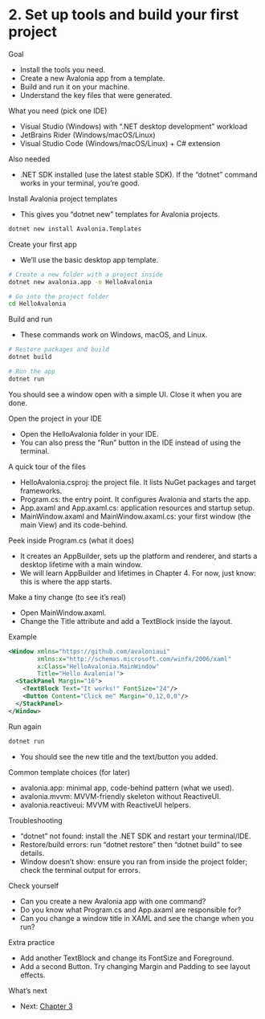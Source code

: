 # 2. Set up tools and build your first project

Goal
- Install the tools you need.
- Create a new Avalonia app from a template.
- Build and run it on your machine.
- Understand the key files that were generated.

What you need (pick one IDE)
- Visual Studio (Windows) with “.NET desktop development” workload
- JetBrains Rider (Windows/macOS/Linux)
- Visual Studio Code (Windows/macOS/Linux) + C# extension

Also needed
- .NET SDK installed (use the latest stable SDK). If the “dotnet” command works in your terminal, you’re good.

Install Avalonia project templates
- This gives you “dotnet new” templates for Avalonia projects.

```bash
dotnet new install Avalonia.Templates
```

Create your first app
- We’ll use the basic desktop app template.

```bash
# Create a new folder with a project inside
dotnet new avalonia.app -o HelloAvalonia

# Go into the project folder
cd HelloAvalonia
```

Build and run
- These commands work on Windows, macOS, and Linux.

```bash
# Restore packages and build
dotnet build

# Run the app
dotnet run
```

You should see a window open with a simple UI. Close it when you are done.

Open the project in your IDE
- Open the HelloAvalonia folder in your IDE.
- You can also press the “Run” button in the IDE instead of using the terminal.

A quick tour of the files
- HelloAvalonia.csproj: the project file. It lists NuGet packages and target frameworks.
- Program.cs: the entry point. It configures Avalonia and starts the app.
- App.axaml and App.axaml.cs: application resources and startup setup.
- MainWindow.axaml and MainWindow.axaml.cs: your first window (the main View) and its code-behind.

Peek inside Program.cs (what it does)
- It creates an AppBuilder, sets up the platform and renderer, and starts a desktop lifetime with a main window.
- We will learn AppBuilder and lifetimes in Chapter 4. For now, just know: this is where the app starts.

Make a tiny change (to see it’s real)
- Open MainWindow.axaml.
- Change the Title attribute and add a TextBlock inside the layout.

Example
```xml
<Window xmlns="https://github.com/avaloniaui"
        xmlns:x="http://schemas.microsoft.com/winfx/2006/xaml"
        x:Class="HelloAvalonia.MainWindow"
        Title="Hello Avalonia!">
  <StackPanel Margin="16">
    <TextBlock Text="It works!" FontSize="24"/>
    <Button Content="Click me" Margin="0,12,0,0"/>
  </StackPanel>
</Window>
```

Run again
```bash
dotnet run
```
- You should see the new title and the text/button you added.

Common template choices (for later)
- avalonia.app: minimal app, code-behind pattern (what we used).
- avalonia.mvvm: MVVM-friendly skeleton without ReactiveUI.
- avalonia.reactiveui: MVVM with ReactiveUI helpers.

Troubleshooting
- “dotnet” not found: install the .NET SDK and restart your terminal/IDE.
- Restore/build errors: run “dotnet restore” then “dotnet build” to see details.
- Window doesn’t show: ensure you ran from inside the project folder; check the terminal output for errors.

Check yourself
- Can you create a new Avalonia app with one command?
- Do you know what Program.cs and App.axaml are responsible for?
- Can you change a window title in XAML and see the change when you run?

Extra practice
- Add another TextBlock and change its FontSize and Foreground.
- Add a second Button. Try changing Margin and Padding to see layout effects.

What’s next
- Next: [Chapter 3](Chapter03.md)
